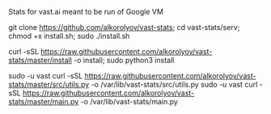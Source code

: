 Stats for vast.ai meant to be run of Google VM

git clone https://github.com/alkorolyov/vast-stats; cd vast-stats/serv; chmod +x install.sh; sudo ./install.sh

curl -sSL https://raw.githubusercontent.com/alkorolyov/vast-stats/master/install -o install; sudo python3 install

sudo -u vast curl -sSL https://raw.githubusercontent.com/alkorolyov/vast-stats/master/src/utils.py -o /var/lib/vast-stats/src/utils.py
sudo -u vast curl -sSL https://raw.githubusercontent.com/alkorolyov/vast-stats/master/main.py -o /var/lib/vast-stats/main.py